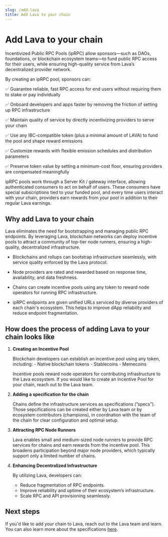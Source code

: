 ```yaml
---
slug: /add-lava
title: Add Lava to your chain
---
```


# Add Lava to your chain 
Incentivized Public RPC Pools (ipRPC) allow sponsors—such as DAOs, foundations, or blockchain ecosystem teams—to fund public RPC access for their users, while ensuring high-quality service from Lava’s decentralized provider network.

By creating an ipRPC pool, sponsors can:

✅ Guarantee reliable, fast RPC access for end users without requiring them to stake or pay individually

✅ Onboard developers and apps faster by removing the friction of setting up RPC infrastructure

✅ Maintain quality of service by directly incentivizing providers to serve your chain

✅ Use any IBC-compatible token (plus a minimal amount of LAVA) to fund the pool and shape reward emissions

✅ Customize rewards with flexible emission schedules and distribution parameters

✅ Preserve token value by setting a minimum-cost floor, ensuring providers are compensated meaningfully

ipRPC pools work through a Server Kit / gateway interface, allowing authenticated consumers to act on behalf of users. These consumers have special subscriptions tied to your funded pool, and every time users interact with your chain, providers earn rewards from your pool in addition to their regular Lava earnings.


## Why add Lava to your chain
Lava eliminates the need for bootstrapping and managing public RPC endpoints. By leveraging Lava, blockchain networks can deploy incentive pools to attract a community of top-tier node runners, ensuring a high-quality, decentralized infrastructure.

- Blockchains and rollups can bootstrap infrastructure seamlessly, with service quality enforced by the Lava protocol.

- Node providers are rated and rewarded based on response time, availability, and data freshness.

- Chains can create incentive pools using any token to reward node operators for running RPC infrastructure.

- ipRPC endpoints are given unified URLs serviced by diverse providers of each chain's ecosystem. This helps to improve dApp reliability and reduce endpoint fragmentation.

## How does the process of adding Lava to your chain looks like

1. **Creating an Incentive Pool**

    Blockchain developers can establish an incentive pool using any token, including:
        - Native blockchain tokens
        - Stablecoins
        - Memecoins

   Incentive pools reward node operators for contributing infrastructure to the Lava ecosystem. If you would like to create an Incentive Pool for your chain, reach out to the Lava team.

2. **Adding a specification for the chain**

    Chains define the infrastructure services as specifications (”specs”). Those sepcifications can be created either by Lava team or by ecosystem contributors (champions), in coordnation with the team of the chain for clear configuration and optimal setup.

3. **Attracting RPC Node Runners**

    Lava enables small and medium-sized node runners to provide RPC services for chains and earn rewards from the incentive pool. This broadens participation beyond major node providers, which typically support only a limited number of chains.

4. **Enhancing Decentralized Infrastructure**

    By utilizing Lava, developers can:
    - Reduce fragmentation of RPC endpoints.
    - Improve reliability and uptime of their ecosystem’s infrastructure.
    - Scale RPC and API provisioning seamlessly.

## Next steps
If you'd like to add your chain to Lava, reach out to the Lava team and learn. You can also learn more about the specifications [here](./specs/spec.md).

